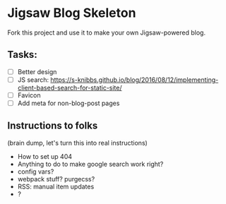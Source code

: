 # Jigsaw Blog Skeleton

Fork this project and use it to make your own Jigsaw-powered blog.


## Tasks:
- [ ] Better design
- [ ] JS search: https://s-knibbs.github.io/blog/2016/08/12/implementing-client-based-search-for-static-site/
- [ ] Favicon
- [ ] Add meta for non-blog-post pages

## Instructions to folks
(brain dump, let's turn this into real instructions)
- How to set up 404
- Anything to do to make google search work right?
- config vars?
- webpack stuff? purgecss?
- RSS: manual item updates
- ?
